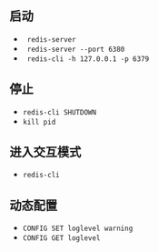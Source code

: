## 启动
* ``` redis-server```
* ``` redis-server --port 6380```
* ``` redis-cli -h 127.0.0.1 -p 6379```

## 停止
* ``` redis-cli SHUTDOWN ```
* ``` kill pid ```

## 进入交互模式
* ``` redis-cli ```

## 动态配置
* ``` CONFIG SET loglevel warning ```
* ``` CONFIG GET loglevel ```